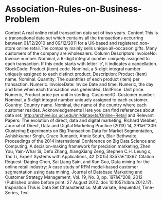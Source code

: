 # Association-Rules-on-Business-Problem
Context  A real online retail transaction data set of two years. Content  This is a transnational data set which contains all the transactions occurring between 01/12/2010 and 09/12/2011 for a UK-based and registered non-store online retail.The company mainly sells unique all-occasion gifts. Many customers of the company are wholesalers. Column Descriptors  InvoiceNo: Invoice number. Nominal, a 6-digit integral number uniquely assigned to each transaction. If this code starts with letter 'c', it indicates a cancellation. StockCode: Product (item) code. Nominal, a 5-digit integral number uniquely assigned to each distinct product. Description: Product (item) name. Nominal. Quantity: The quantities of each product (item) per transaction. Numeric. InvoiceDate: Invice Date and time. Numeric, the day and time when each transaction was generated. UnitPrice: Unit price. Numeric, Product price per unit in sterling. CustomerID: Customer number. Nominal, a 5-digit integral number uniquely assigned to each customer. Country: Country name. Nominal, the name of the country where each customer resides. Acknowledgements  Here you can find references about data set: http://archive.ics.uci.edu/ml/datasets/Online+Retail and Relevant Papers:  The evolution of direct, data and digital marketing, Richard Webber, Journal of Direct, Data and Digital Marketing Practice (2013) 14, 291â€“309. Clustering Experiments on Big Transaction Data for Market Segmentation, Ashishkumar Singh, Grace Rumantir, Annie South, Blair Bethwaite, Proceedings of the 2014 International Conference on Big Data Science and Computing. A decision-making framework for precision marketing, Zhen You, Yain-Whar Si, Defu Zhang, XiangXiang Zeng, Stephen C.H. Leung c, Tao Li, Expert Systems with Applications, 42 (2015) 3357â€“3367. Citation Request:  Daqing Chen, Sai Liang Sain, and Kun Guo, Data mining for the online retail industry: A case study of RFM model-based customer segmentation using data mining, Journal of Database Marketing and Customer Strategy Management, Vol. 19, No. 3, pp. 197â€“208, 2012 (Published online before print: 27 August 2012. doi: 10.1057/dbm.2012.17). Inspiration  This is Data Set Characteristics: Multivariate, Sequential, Time-Series, Text

